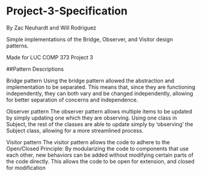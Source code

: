 # Project-3-Specification
By Zac Neuhardt and Will Rodriguez

Simple implementations of the Bridge, Observer, and Visitor design patterns.

Made for LUC COMP 373 Project 3

##Pattern Descriptions

Bridge pattern
	Using the bridge pattern allowed the abstraction and implementation to be separated. This means that, since they are functioning independently, they can both vary and be changed independently, allowing for better separation of concerns and independence. 

Observer pattern
	The observer pattern allows multiple items to be updated by simply updating one which they are observing. Using one class in Subject, the rest of the classes are able to update simply by ‘observing’ the Subject class, allowing for a more streamlined process.

Visitor pattern
	The visitor pattern allows the code to adhere to the Open/Closed Principle: By modularizing the code to components that use each other, new behaviors can be added without modifying certain parts of the code directly. This allows the code to be open for extension, and closed for modification
